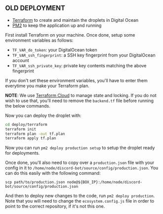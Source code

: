 
## OLD DEPLOYMENT
- [Terraform](https://www.terraform.io) to create and maintain the droplets in Digital Ocean
- [PM2](https://pm2.keymetrics.io/) to keep the application up and running

First install Terraform on your machine. Once done, setup some environment variables as follows:

- `TF_VAR_do_token`: your DigitalOcean token
- `TF_VAR_ssh_fingerprint`: a SSH key fingerprint from your DigitalOcean account
- `TF_VAR_ssh_private_key`: private key contents matching the above fingerprint

If you don't set these environment variables, you'll have to enter them everytime you make your
Terraform plan.

**NOTE**: We use [Terraform Cloud](https://app.terraform.io/) to manage state and locking. If you do not wish to use
that, you'll need to remove the `backend.tf` file before running the below commands.

Now you can deploy the droplet with:

```sh
cd deploy/terraform
terraform init
terraform plan -out tf.plan
terraform apply tf.plan
```

Now you can run `pm2 deploy production setup` to setup the droplet ready for deployments.

Once done, you'll also need to copy over a `production.json` file with your config in it to
`/home/node/discord-bot/source/config/production.json`. You can do this easily with the following command:

`scp path/to/production.json node@${BOX_IP}:/home/node/discord-bot/source/config/production.json`

And then to deploy new changes to the code, run `pm2 deploy production`. Note that you will need to change the
`ecosystem.config.js` file in order to point to the correct repository, if it's not this one.

